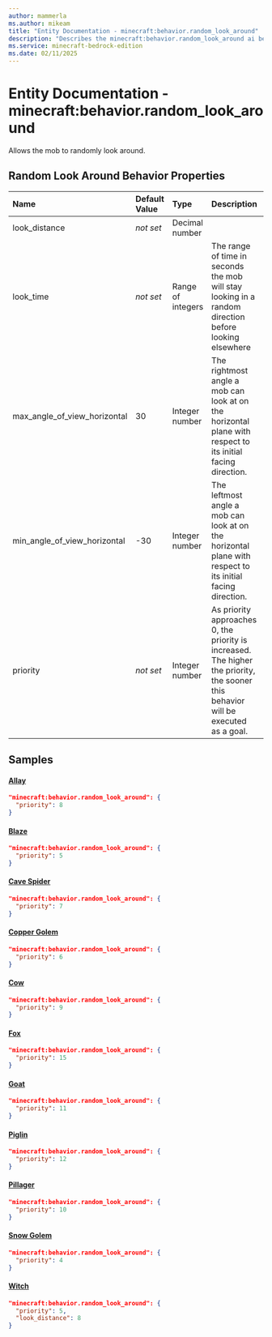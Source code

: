 ```yaml
---
author: mammerla
ms.author: mikeam
title: "Entity Documentation - minecraft:behavior.random_look_around"
description: "Describes the minecraft:behavior.random_look_around ai behavior component"
ms.service: minecraft-bedrock-edition
ms.date: 02/11/2025 
---
```


# Entity Documentation - minecraft:behavior.random_look_around

Allows the mob to randomly look around.


## Random Look Around Behavior Properties

|Name       |Default Value |Type |Description |Example Values |
|:----------|:-------------|:----|:-----------|:------------- |
| look_distance | *not set* | Decimal number |  | Witch: `8` | 
| look_time | *not set* | Range of integers | The range of time in seconds the mob will stay looking in a random direction before looking elsewhere |  | 
| max_angle_of_view_horizontal | 30 | Integer number | The rightmost angle a mob can look at on the horizontal plane with respect to its initial facing direction. |  | 
| min_angle_of_view_horizontal | -30 | Integer number | The leftmost angle a mob can look at on the horizontal plane with respect to its initial facing direction. |  | 
| priority | *not set* | Integer number | As priority approaches 0, the priority is increased. The higher the priority, the sooner this behavior will be executed as a goal. | Allay: `8`, Blaze: `5`, Cave Spider: `7` | 

## Samples

#### [Allay](https://github.com/Mojang/bedrock-samples/tree/preview/behavior_pack/entities/allay.json)


```json
"minecraft:behavior.random_look_around": {
  "priority": 8
}
```

#### [Blaze](https://github.com/Mojang/bedrock-samples/tree/preview/behavior_pack/entities/blaze.json)


```json
"minecraft:behavior.random_look_around": {
  "priority": 5
}
```

#### [Cave Spider](https://github.com/Mojang/bedrock-samples/tree/preview/behavior_pack/entities/cave_spider.json)


```json
"minecraft:behavior.random_look_around": {
  "priority": 7
}
```

#### [Copper Golem](https://github.com/Mojang/bedrock-samples/tree/preview/behavior_pack/entities/copper_golem.json)


```json
"minecraft:behavior.random_look_around": {
  "priority": 6
}
```

#### [Cow](https://github.com/Mojang/bedrock-samples/tree/preview/behavior_pack/entities/cow.json)


```json
"minecraft:behavior.random_look_around": {
  "priority": 9
}
```

#### [Fox](https://github.com/Mojang/bedrock-samples/tree/preview/behavior_pack/entities/fox.json)


```json
"minecraft:behavior.random_look_around": {
  "priority": 15
}
```

#### [Goat](https://github.com/Mojang/bedrock-samples/tree/preview/behavior_pack/entities/goat.json)


```json
"minecraft:behavior.random_look_around": {
  "priority": 11
}
```

#### [Piglin](https://github.com/Mojang/bedrock-samples/tree/preview/behavior_pack/entities/piglin.json)


```json
"minecraft:behavior.random_look_around": {
  "priority": 12
}
```

#### [Pillager](https://github.com/Mojang/bedrock-samples/tree/preview/behavior_pack/entities/pillager.json)


```json
"minecraft:behavior.random_look_around": {
  "priority": 10
}
```

#### [Snow Golem](https://github.com/Mojang/bedrock-samples/tree/preview/behavior_pack/entities/snow_golem.json)


```json
"minecraft:behavior.random_look_around": {
  "priority": 4
}
```

#### [Witch](https://github.com/Mojang/bedrock-samples/tree/preview/behavior_pack/entities/witch.json)


```json
"minecraft:behavior.random_look_around": {
  "priority": 5,
  "look_distance": 8
}
```

